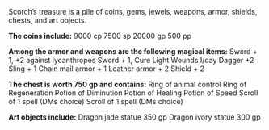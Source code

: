 Scorch’s treasure is a pile of coins, gems, jewels, weapons, armor, shields, chests, and art objects.

**The coins include:** 
9000 cp
7500 sp
20000 gp
500 pp

**Among the armor and weapons are the following magical items:**
Sword + 1, +2 against lycanthropes 
Sword + 1, Cure Light Wounds I/day 
Dagger +2
Sling + 1
Chain mail armor + 1 
Leather armor + 2 
Shield + 2

**The chest is worth 750 gp and contains:** 
Ring of animal control
Ring of Regeneration
Potion of Diminution
Potion of Healing 
Potion of Speed
Scroll of 1 spell (DMs choice) 
Scroll of 1 spell (DMs choice)

**Art objects include:**
Dragon jade statue 350 gp 
Dragon ivory statue 300 gp